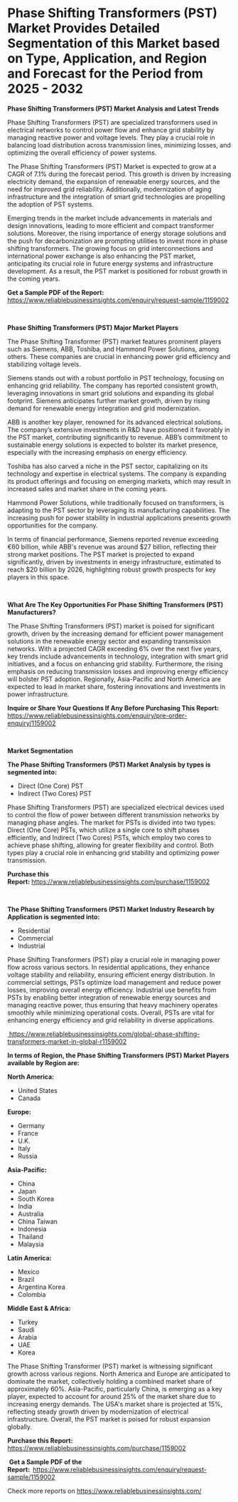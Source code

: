 <p><h1>Phase Shifting Transformers (PST) Market Provides Detailed Segmentation of this Market based on Type, Application, and Region and Forecast for the Period from 2025 - 2032</h1></p><p><strong>Phase Shifting Transformers (PST) Market Analysis and Latest Trends</strong></p>
<p><p>Phase Shifting Transformers (PST) are specialized transformers used in electrical networks to control power flow and enhance grid stability by managing reactive power and voltage levels. They play a crucial role in balancing load distribution across transmission lines, minimizing losses, and optimizing the overall efficiency of power systems.</p><p>The Phase Shifting Transformers (PST) Market is expected to grow at a CAGR of 7.1% during the forecast period. This growth is driven by increasing electricity demand, the expansion of renewable energy sources, and the need for improved grid reliability. Additionally, modernization of aging infrastructure and the integration of smart grid technologies are propelling the adoption of PST systems.</p><p>Emerging trends in the market include advancements in materials and design innovations, leading to more efficient and compact transformer solutions. Moreover, the rising importance of energy storage solutions and the push for decarbonization are prompting utilities to invest more in phase shifting transformers. The growing focus on grid interconnections and international power exchange is also enhancing the PST market, anticipating its crucial role in future energy systems and infrastructure development. As a result, the PST market is positioned for robust growth in the coming years.</p></p>
<p><strong>Get a Sample PDF of the Report:&nbsp;</strong> <a href="https://www.reliablebusinessinsights.com/enquiry/request-sample/1159002?utm_campaign=3359&utm_medium=2&utm_source=Github&utm_content=ia&utm_term=22032025&utm_id=phase-shifting-transformers-pst">https://www.reliablebusinessinsights.com/enquiry/request-sample/1159002</a></p>
<p>&nbsp;</p>
<p><strong>Phase Shifting Transformers (PST) Major Market Players</strong></p>
<p><p>The Phase Shifting Transformer (PST) market features prominent players such as Siemens, ABB, Toshiba, and Hammond Power Solutions, among others. These companies are crucial in enhancing power grid efficiency and stabilizing voltage levels.</p><p>Siemens stands out with a robust portfolio in PST technology, focusing on enhancing grid reliability. The company has reported consistent growth, leveraging innovations in smart grid solutions and expanding its global footprint. Siemens anticipates further market growth, driven by rising demand for renewable energy integration and grid modernization.</p><p>ABB is another key player, renowned for its advanced electrical solutions. The company’s extensive investments in R&D have positioned it favorably in the PST market, contributing significantly to revenue. ABB’s commitment to sustainable energy solutions is expected to bolster its market presence, especially with the increasing emphasis on energy efficiency.</p><p>Toshiba has also carved a niche in the PST sector, capitalizing on its technology and expertise in electrical systems. The company is expanding its product offerings and focusing on emerging markets, which may result in increased sales and market share in the coming years.</p><p>Hammond Power Solutions, while traditionally focused on transformers, is adapting to the PST sector by leveraging its manufacturing capabilities. The increasing push for power stability in industrial applications presents growth opportunities for the company.</p><p>In terms of financial performance, Siemens reported revenue exceeding €60 billion, while ABB's revenue was around $27 billion, reflecting their strong market positions. The PST market is projected to expand significantly, driven by investments in energy infrastructure, estimated to reach $20 billion by 2026, highlighting robust growth prospects for key players in this space.</p></p>
<p>&nbsp;</p>
<p><strong>What Are The Key Opportunities For Phase Shifting Transformers (PST) Manufacturers?</strong></p>
<p><p>The Phase Shifting Transformers (PST) market is poised for significant growth, driven by the increasing demand for efficient power management solutions in the renewable energy sector and expanding transmission networks. With a projected CAGR exceeding 6% over the next five years, key trends include advancements in technology, integration with smart grid initiatives, and a focus on enhancing grid stability. Furthermore, the rising emphasis on reducing transmission losses and improving energy efficiency will bolster PST adoption. Regionally, Asia-Pacific and North America are expected to lead in market share, fostering innovations and investments in power infrastructure.</p></p>
<p><strong>Inquire or Share Your Questions If Any Before Purchasing This Report:</strong> <a href="https://www.reliablebusinessinsights.com/enquiry/pre-order-enquiry/1159002?utm_campaign=3359&utm_medium=2&utm_source=Github&utm_content=ia&utm_term=22032025&utm_id=phase-shifting-transformers-pst">https://www.reliablebusinessinsights.com/enquiry/pre-order-enquiry/1159002</a></p>
<p>&nbsp;</p>
<p><strong>Market Segmentation</strong></p>
<p><strong>The Phase Shifting Transformers (PST) Market Analysis by types is segmented into:</strong></p>
<p><ul><li>Direct (One Core) PST</li><li>Indirect (Two Cores) PST</li></ul></p>
<p><p>Phase Shifting Transformers (PST) are specialized electrical devices used to control the flow of power between different transmission networks by managing phase angles. The market for PSTs is divided into two types: Direct (One Core) PSTs, which utilize a single core to shift phases efficiently, and Indirect (Two Cores) PSTs, which employ two cores to achieve phase shifting, allowing for greater flexibility and control. Both types play a crucial role in enhancing grid stability and optimizing power transmission.</p></p>
<p><strong>Purchase this Report:&nbsp;</strong><a href="https://www.reliablebusinessinsights.com/purchase/1159002?utm_campaign=3359&utm_medium=2&utm_source=Github&utm_content=ia&utm_term=22032025&utm_id=phase-shifting-transformers-pst">https://www.reliablebusinessinsights.com/purchase/1159002</a></p>
<p>&nbsp;</p>
<p><strong>The Phase Shifting Transformers (PST) Market Industry Research by Application is segmented into:</strong></p>
<p><ul><li>Residential</li><li>Commercial</li><li>Industrial</li></ul></p>
<p><p>Phase Shifting Transformers (PST) play a crucial role in managing power flow across various sectors. In residential applications, they enhance voltage stability and reliability, ensuring efficient energy distribution. In commercial settings, PSTs optimize load management and reduce power losses, improving overall energy efficiency. Industrial use benefits from PSTs by enabling better integration of renewable energy sources and managing reactive power, thus ensuring that heavy machinery operates smoothly while minimizing operational costs. Overall, PSTs are vital for enhancing energy efficiency and grid reliability in diverse applications.</p></p>
<p><a href="https://www.reliablebusinessinsights.com/global-phase-shifting-transformers-market-in-global-r1159002?utm_campaign=3359&utm_medium=2&utm_source=Github&utm_content=ia&utm_term=22032025&utm_id=phase-shifting-transformers-pst">&nbsp;https://www.reliablebusinessinsights.com/global-phase-shifting-transformers-market-in-global-r1159002</a></p>
<p><strong>In terms of Region, the Phase Shifting Transformers (PST) Market Players available by Region are:</strong></p>
<p>
    <p> <strong> North America: </strong>
        <ul>
            <li>United States</li>
            <li>Canada</li>
        </ul>
        </p> 
    <p> <strong> Europe: </strong>
        <ul>
            <li>Germany</li>
            <li>France</li>
            <li>U.K.</li>
            <li>Italy</li>
            <li>Russia</li>
        </ul>
        </p> 
    <p> <strong> Asia-Pacific: </strong>
        <ul>
            <li>China</li>
            <li>Japan</li>
            <li>South Korea</li>
            <li>India</li>
            <li>Australia</li>
            <li>China Taiwan</li>
            <li>Indonesia</li>
            <li>Thailand</li>
            <li>Malaysia</li>
        </ul>
        </p> 
    <p> <strong> Latin America: </strong>
        <ul>
            <li>Mexico</li>
            <li>Brazil</li>
            <li>Argentina Korea</li>
            <li>Colombia</li>
        </ul>
        </p> 
    <p> <strong> Middle East & Africa: </strong>
        <ul>
            <li>Turkey</li>
            <li>Saudi</li>
            <li>Arabia</li>
            <li>UAE</li>
            <li>Korea</li>
        </ul>
    </p>
    </p>
<p><p>The Phase Shifting Transformer (PST) market is witnessing significant growth across various regions. North America and Europe are anticipated to dominate the market, collectively holding a combined market share of approximately 60%. Asia-Pacific, particularly China, is emerging as a key player, expected to account for around 25% of the market share due to increasing energy demands. The USA's market share is projected at 15%, reflecting steady growth driven by modernization of electrical infrastructure. Overall, the PST market is poised for robust expansion globally.</p></p>
<p><strong>Purchase this Report: </strong><a href="https://www.reliablebusinessinsights.com/purchase/1159002?utm_campaign=3359&utm_medium=2&utm_source=Github&utm_content=ia&utm_term=22032025&utm_id=phase-shifting-transformers-pst">https://www.reliablebusinessinsights.com/purchase/1159002</a></p>
<p>&nbsp;<strong>Get a Sample PDF of the Report:&nbsp;&nbsp;</strong><a href="https://www.reliablebusinessinsights.com/enquiry/request-sample/1159002?utm_campaign=3359&utm_medium=2&utm_source=Github&utm_content=ia&utm_term=22032025&utm_id=phase-shifting-transformers-pst">https://www.reliablebusinessinsights.com/enquiry/request-sample/1159002</a></p>
<p><strong></strong></p>
<p>Check more reports on <a href="https://www.reliablebusinessinsights.com/?utm_campaign=3359&utm_medium=2&utm_source=Github&utm_content=ia&utm_term=22032025&utm_id=phase-shifting-transformers-pst">https://www.reliablebusinessinsights.com/</a></p>